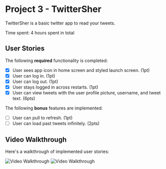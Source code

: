 # Project 3 - TwitterSher

TwitterSher is a basic twitter app to read your tweets.

Time spent: 4 hours spent in total

## User Stories

The following **required** functionality is completed:

- [x] User sees app icon in home screen and styled launch screen. (1pt)
- [x] User can log in. (1pt)
- [x] User can log out. (1pt)
- [x] User stays logged in across restarts. (1pt)
- [x] User can view tweets with the user profile picture, username, and tweet text. (6pts)

The following **bonus** features are implemented:

- [ ] User can pull to refresh. (1pt)
- [ ] User can load past tweets infinitely. (2pts)

## Video Walkthrough

Here's a walkthrough of implemented user stories:

<img src='http://g.recordit.co/KaRiNOeeNu.gif' title='Video Walkthrough' width='' alt='Video Walkthrough' />
<img src='http://g.recordit.co/D4BKAeRZ7f.gif' title='Video Walkthrough' width='' alt='Video Walkthrough' />
